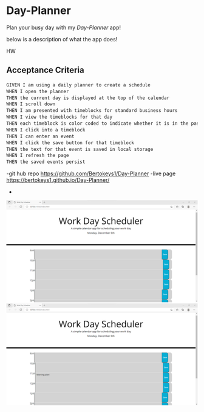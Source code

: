# Day-Planner
Plan your busy day with my *Day-Planner* app!

below is a description of what the app does!

HW
## Acceptance Criteria

```md
GIVEN I am using a daily planner to create a schedule
WHEN I open the planner
THEN the current day is displayed at the top of the calendar
WHEN I scroll down
THEN I am presented with timeblocks for standard business hours
WHEN I view the timeblocks for that day
THEN each timeblock is color coded to indicate whether it is in the past, present, or future
WHEN I click into a timeblock
THEN I can enter an event
WHEN I click the save button for that timeblock
THEN the text for that event is saved in local storage
WHEN I refresh the page
THEN the saved events persist
```

-git hub repo <https://github.com/Bertokeys1/Day-Planner>
-live page <https://bertokeys1.github.io/Day-Planner/>

-

![img](Screenshot.png)
![img](Screenshot2.png)
